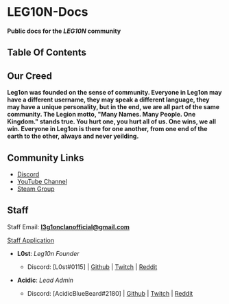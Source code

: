 # LEG10N-Docs
**Public docs for the *LEG10N* community**

## Table Of Contents

## Our Creed
**Leg1on was founded on the sense of community. Everyone in Leg1on may have a different username, they may speak a different language, they may have a unique personality, but in the end, we are all part of the same community. The Legion motto, "Many Names. Many People. One Kingdom." stands true. You hurt one, you hurt all of us. One wins, we all win. Everyone in Leg1on is there for one another, from one end of the earth to the other, always and never yeilding.**
## Community Links
* [Discord](https://discord.gg/tPDraSc)
* [YouTube Channel](https://www.youtube.com/channel/UC4D5RT4d-wTSirlfUq0i6nQ)
* [Steam Group](http://steamcommunity.com/groups/leg1onsteam)

## Staff
Staff Email: **l3g1onclanofficial@gmail.com**

[Staff Application](https://forms.gle/bjgET4FmuPiKGxZs6)

* **L0st**: *Leg10n Founder*
   * Discord: [L0st#0115]
 | [Github](https://github.com/L0styB0y)
 | [Twitch](https://www.twitch.tv/leg10n_l0st/)
 | [Reddit](https://www.reddit.com/user/l0stH0rizon/)

* **Acidic**: *Lead Admin* 
   * Discord: [AcidicBlueBeard#2180]
 | [Github](https://github.com/AcidicBlueBeard)
 | [Twitch](https://www.twitch.tv/acidicbluebeard)
 | [Reddit](https://www.reddit.com/user/AksidBeard)
